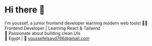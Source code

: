 # Hi there 👋

I'm youssef, a junior frontend developer learning modern web tools!
👨‍💻 Frontend Developer | Learning React & Tailwind  
🎯 Passionate about building clean UIs  
📍 Egypt | 📧 youssefelsayd766@gmail.com
